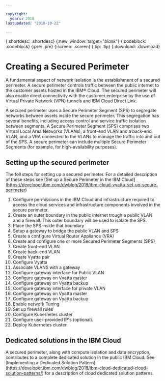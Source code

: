```yaml
---

copyright:
  years: 2018
lastupdated: "2018-10-22"

---
```


{:shortdesc: .shortdesc}
{:new_window: target="_blank_"}
{:codeblock: .codeblock}
{:pre: .pre}
{:screen: .screen}
{:tip: .tip}
{:download: .download}

# Creating a Secured Perimeter
A fundamental aspect of network isolation is the establishment of a secured perimeter.  A secure perimeter controls traffic between the public internet to the customer assets hosted in the IBM® Cloud.  The secured perimeter will also enable direct connectivity with the customer enterprise by the use of Virtual Private Network (VPN) tunnels and IBM Cloud Direct Link.

A secured perimeter uses a Secure Perimeter Segment (SPS) to segregate networks between assets inside the secure perimeter. This segregation has several benefits, including access control and service traffic isolation between segments. A Secure Perimeter Segment (SPS) comprises two Virtual Local Area Networks (VLANs), a front-end VLAN and a back-end VLAN, and a VRA connected to the VLANs to manage the traffic into and out of the SPS. A secure perimeter can include multiple Secure Perimeter Segments (for example, for high-availability purposes).

## Setting up the secured perimeter

The foll steps for setting up a secured perimeter. For a detailed description of these steps see [Set up a Secure Perimeter in the IBM Cloud] (https://developer.ibm.com/dwblog/2018/ibm-cloud-vyatta-set-up-secure-perimeter)

1) Configure permissions in the IBM Cloud and infrastructure required to access the cloud services and infrastructure components involved in the secure perimeter.
1) Create an outer boundary in the public internet trough a public VLAN and a firewall. This outer boundary will be used to isolate the SPS.
2) Place the SPS inside that boundary
3) Setup a gateway to bridge the public VLAN and SPS
4) Create a configure Virtual Router Appliance (VRA)
5) Create and configure one or more Secured Perimeter Segments (SPS)
6) Create front-end VLAN
7) Create back-end VLAN
8) Create Vyatta pair
9) Configure Vyatta
10) Associate VLANS with a gateway
11) Configure gateway interface for Public VLAN
12) Configure gateway on Vyatta master
13) Configure gateway on Vyatta backup
14) Configure gateway interface for private VLAN
15) Configure gateway on Vyatta master
16) Configure gateway on Vyatta backup
17) Enable network Tuning
18) Set up firewall rules
19) Configure Kubernetes cluster
20) Configure user-provided IP's (optional).
21) Deploy Kubernetes cluster.

## Dedicated solutions in the IBM Cloud
A secured perimeter, along with compute isolation and data encryption, contributes to a complete dedicated solution in the public IBM Cloud.  See [Implementing a Dedicated Solution Pattern] (https://developer.ibm.com/dwblog/2018/ibm-cloud-dedicated-cloud-solution-patterns/) for a description of cloud dedicated solution patterns.
